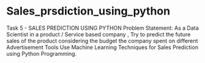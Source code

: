 # Sales_prsdiction_using_python
 Task 5 - SALES PREDICTION USING PYTHON      Problem Statement: As a Data Scientist in a product / Service based company , Try to predict the future sales of the product considering the budget the company spent on different Advertisement Tools Use Machine Learning Techniques for Sales Prediction using Python Programming.
